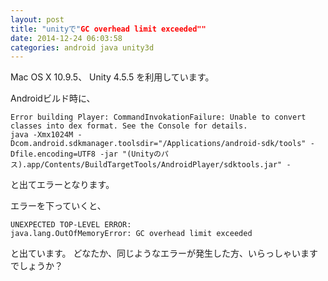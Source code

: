```yaml
---
layout: post
title: "unityで"GC overhead limit exceeded""
date: 2014-12-24 06:03:58
categories: android java unity3d
---
```

<p>Mac OS X 10.9.5、
Unity 4.5.5
を利用しています。</p>

<p>Androidビルド時に、</p>

<pre><code>Error building Player: CommandInvokationFailure: Unable to convert classes into dex format. See the Console for details.
java -Xmx1024M -Dcom.android.sdkmanager.toolsdir="/Applications/android-sdk/tools" -Dfile.encoding=UTF8 -jar "(Unityのパス).app/Contents/BuildTargetTools/AndroidPlayer/sdktools.jar" -
</code></pre>

<p>と出てエラーとなります。</p>

<p>エラーを下っていくと、</p>

<pre><code>UNEXPECTED TOP-LEVEL ERROR:
java.lang.OutOfMemoryError: GC overhead limit exceeded
</code></pre>

<p>と出ています。
どなたか、同じようなエラーが発生した方、いらっしゃいますでしょうか？</p>
